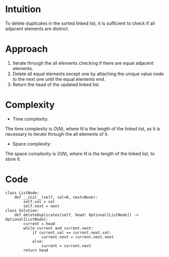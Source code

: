 # Intuition
<!-- Describe your first thoughts on how to solve this problem. -->
To delete duplicates in the sorted linked list, it is sufficient to check if all adjacent elements are distinct. 

# Approach
<!-- Describe your approach to solving the problem. -->
1. Iterate through the all elements checking if there are equal adjacent elements.
2. Delete all equal elements except one by attaching the unique value node to the next one until the equal elements end.
3. Return the head of the updated linked list.

# Complexity
- Time complexity:
<!-- Add your time complexity here, e.g. $$O(n)$$ -->
The time complexity is $O(N)$, where $N$ is the length of the linked list, as it is necessary to iterate through the all elements of it.

- Space complexity:
<!-- Add your space complexity here, e.g. $$O(n)$$ -->
The space complexity is $O(N)$, where $N$ is the length of the linked list, to store it.

# Code
```
class ListNode:
    def __init__(self, val=0, next=None):
        self.val = val
        self.next = next
class Solution:
    def deleteDuplicates(self, head: Optional[ListNode]) -> Optional[ListNode]:
        current = head
        while current and current.next:
            if current.val == current.next.val:
                current.next = current.next.next
            else:
                current = current.next
        return head
```